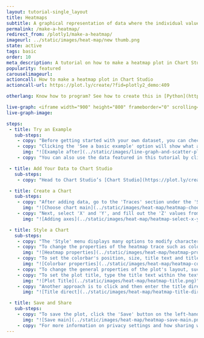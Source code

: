 ```yaml
---
layout: tutorial-single_layout
title: Heatmaps
subtitle: A graphical representation of data where the individual values contained in a matrix are represented as colors.
permalink: /make-a-heatmap/
redirect_from: /plotly1/make-a-heatmap/
imageurl: ../static/images/heat-map/new thumb.png
state: active
tags: basic
order: 10
meta_description: A tutorial on how to make a heatmap plot in Chart Studio.
popularity: featured
carouselimageurl:
actioncall: How to make a heatmap plot in Chart Studio
actioncall-url: https://plot.ly/create/?fid=plotly2_demo:409

otherlang: Know how to program? See how to create this in [Python](https://plot.ly/python/heatmaps/) or [R](https://plot.ly/r/heatmaps/).

live-graph: <iframe width="900" height="800" frameborder="0" scrolling="no" src="https://plot.ly/~plotly2_demo/409.embed"></iframe>
live-graph-image:

steps:
 - title: Try an Example
   sub-steps:
    - copy: "Before getting started with your own dataset, you can check out an example. First, select the 'Type' menu. Hovering the mouse over the chart type icon will display three options: 1) Charts like this by Chart Studio users, 2) View tutorials on this chart type, and, 3) See a basic example."
    - copy: "Clicking the 'See a basic example' option will show what a sample chart looks like after adding data and editing with the style. You'll also see what labels and style attributes were selected for this specific chart, as well as the end result."
      img: "![Example after](../static/images/line-graph-and-scatter-plot-with-excel/scatter-try-example.gif)"
    - copy: "You can also use the data featured in this tutorial by clicking on 'Open This Data in Chart Studio' on the left-hand side. It'll open in Chart Studio."

 - title: Add Your Data to Chart Studio
   sub-steps:
    - copy: "Head to Chart Studio’s [Chart Studio](https://plot.ly/create/) and add your data. You have the option of typing directly in the grid, uploading your file, or entering the URL of an online dataset. Chart Studio accepts .xls, .xlsx, or .csv files. For more information on how to enter your data, see [this](https://help.plot.ly/add-data-to-the-plotly-grid/) tutorial."

 - title: Create a Chart
   sub-steps:
    - copy: "After adding data, go to the 'Traces' section under the 'Structure' menu on the left-hand side. Choose the 'Type' of trace, then choose 'Heatmap' under 'Simple' chart type."
      img: "![Choose chart main](../static/images/heat-map/heatmap-choose-chart.png)"
    - copy: "Next, select 'X' and 'Y', and fill out the 'Z' values from their respective dropdown menus. This will create a heatmap, as seen below."
      img: "![Adding axes](../static/images/heat-map/heatmap-select-x-y-z.gif)"

 - title: Style a Chart
   sub-steps:
    - copy: "The 'Style' menu displays many options to modify characteristics of the overall chart layout or the individual traces. To see more options about styling the chart, visit the [style and layout](https://help.plot.ly/tutorials/#layout) section of the Chart Studio documentation."
    - copy: "To change the properties of the heatmap trace such as colorscale settings, smoothing effect or gaps between cells, go to the 'Traces' section under the 'Style' menu."
      img: "![Heatmap properties](../static/images/heat-map/heatmap-properties.png)"
    - copy: "To set the colorbar's position, size, title text and title location, go to the 'Color Bars' section under the 'Style' menu."
      img: "![Colorbar properties](../static/images/heat-map/heatmap-colorbar-properties.png)"
    - copy: "To change the general properties of the plot's layout, such as background color, font styling, or margin settings, go to the 'General' section under the 'Style' menu."
    - copy: "To set the plot title, type the title text within the textbox provided under 'Title.'"
      img: "![Plot Title](../static/images/heat-map/heatmap-title.png)"
    - copy: "Another approach is to click and then enter the title directly on the plot interface. The same can be done for the axes title and the colorscale title."
      img: "![Title direct](../static/images/heat-map/heatmap-title-direct.png)"

 - title: Save and Share
   sub-steps:
    - copy: "To save the plot, click the 'Save' button on the left-hand side. A save modal will appear, as seen below, where you can specify the filenames and privacy settings for your plot and data grid."
      img: "![Save main](../static/images/heat-map/heatmap-save-main.png)"
    - copy: "For more information on privacy settings and how sharing works, visit Chart Studio's [sharing tutorial](http://help.plot.ly/save-share-and-export-in-plotly/)."
---
```

